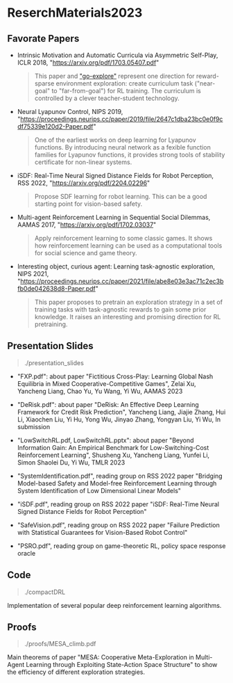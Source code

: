 # ReserchMaterials2023

## Favorate Papers

- Intrinsic Motivation and Automatic Curricula via Asymmetric Self-Play, ICLR 2018, "https://arxiv.org/pdf/1703.05407.pdf"

    > This paper and ["go-explore"](https://arxiv.org/pdf/1901.10995) represent one direction for reward-sparse environment exploration: create curriculum task ("near-goal" to "far-from-goal") for RL training. The curriculum is controlled by a clever teacher-student technology.

- Neural Lyapunov Control, NIPS 2019, "https://proceedings.neurips.cc/paper/2019/file/2647c1dba23bc0e0f9cdf75339e120d2-Paper.pdf"

    > One of the earliest works on deep learning for Lyapunov functions. By introducing neural network as a fexible function families for Lyapunov functions, it provides strong tools of stability certificate for non-linear systems.

- iSDF: Real-Time Neural Signed Distance Fields for Robot Perception, RSS 2022, "https://arxiv.org/pdf/2204.02296"

    > Propose SDF learning for robot learning. This can be a good starting point for vision-based safety.

- Multi-agent Reinforcement Learning in Sequential Social Dilemmas, AAMAS 2017, "https://arxiv.org/pdf/1702.03037"

    > Apply reinforcement learning to some classic games. It shows how reinforcement learning can be used as a computational tools for social science and game theory.

- Interesting object, curious agent: Learning task-agnostic exploration, NIPS 2021, "https://proceedings.neurips.cc/paper/2021/file/abe8e03e3ac71c2ec3bfb0de042638d8-Paper.pdf"

    > This paper proposes to pretrain an exploration strategy in a set of training tasks with task-agnostic rewards to gain some prior knowledge. It raises an interesting and promising direction for RL pretraining.



## Presentation Slides

> ./presentation_slides

- "FXP.pdf": about paper "Fictitious Cross-Play: Learning Global Nash Equilibria in Mixed Cooperative-Competitive Games", Zelai Xu, Yancheng Liang, Chao Yu, Yu Wang, Yi Wu, AAMAS 2023

- "DeRisk.pdf": about paper "DeRisk: An Effective Deep Learning Framework for Credit Risk Prediction", Yancheng Liang, Jiajie Zhang, Hui Li, Xiaochen Liu, Yi Hu, Yong Wu, Jinyao Zhang, Yongyan Liu, Yi Wu, In submission

- "LowSwitchRL.pdf, LowSwitchRL.pptx": about paper "Beyond Information Gain: An Empirical Benchmark for Low-Switching-Cost Reinforcement Learning", Shusheng Xu, Yancheng Liang, Yunfei Li, Simon Shaolei Du, Yi Wu, TMLR 2023

- "SystemIdentification.pdf", reading group on RSS 2022 paper "Bridging Model-based Safety and Model-free Reinforcement Learning through System Identification of Low Dimensional Linear Models"

- "iSDF.pdf", reading group on RSS 2022 paper "iSDF: Real-Time Neural Signed Distance Fields for Robot Perception"

- "SafeVision.pdf", reading group on RSS 2022 paper "Failure Prediction with Statistical Guarantees for Vision-Based Robot Control"

- "PSRO.pdf", reading group on game-theoretic RL, policy space response oracle



## Code

> ./compactDRL

Implementation of several popular deep reinforcement learning algorithms.



## Proofs

> ./proofs/MESA_climb.pdf

Main theorems of paper "MESA: Cooperative Meta-Exploration in Multi-Agent Learning through Exploiting State-Action Space Structure" to show the efficiency of different exploration strategies.